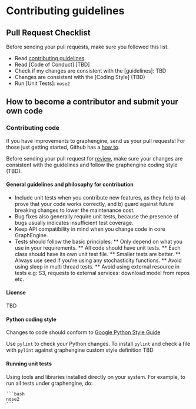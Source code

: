 # Contributing guidelines

## Pull Request Checklist

Before sending your pull requests, make sure you followed this list.

- Read [contributing guidelines](CONTRIBUTING.md).
- Read [Code of Conduct] [TBD]
- Check if my changes are consistent with the [guidelines]: TBD
- Changes are consistent with the [Coding Style] (TBD)
- Run [Unit Tests]: ``nose2``

## How to become a contributor and submit your own code


### Contributing code

If you have improvements to graphengine, send us your pull requests! For those
just getting started, Github has a
[how to](https://help.github.com/articles/using-pull-requests/).

Before sending your pull request for
[review](https://https://github.com/adatao/graphengine/pulls),
make sure your changes are consistent with the guidelines and follow the
graphengine coding style (TBD).

#### General guidelines and philosophy for contribution

*   Include unit tests when you contribute new features, as they help to a)
    prove that your code works correctly, and b) guard against future breaking
    changes to lower the maintenance cost.
*   Bug fixes also generally require unit tests, because the presence of bugs
    usually indicates insufficient test coverage.
*   Keep API compatibility in mind when you change code in core GraphEngine. 
*   Tests should follow the basic principles:
**  Only depend on what you use in your requirements. 
**  All code should have unit tests.
**  Each class should have its own unit test file. 
**  Smaller tests are better. 
**  Always use seed if you're using any stochasticity functions. 
**  Avoid using sleep in multi thread tests.
**  Avoid using external resource in tests e.g: S3, requests to external services: download model from repos etc. 

#### License

TBD

#### Python coding style

Changes to code should conform to
[Google Python Style Guide](https://github.com/google/styleguide/blob/gh-pages/pyguide.md)

Use `pylint` to check your Python changes. To install `pylint` and check a file
with `pylint` against graphengine custom style definition TBD

#### Running unit tests
Using tools and libraries installed directly on your system.
    For example, to run all tests under graphengine, do:

    ```bash
    nose2
    ```
